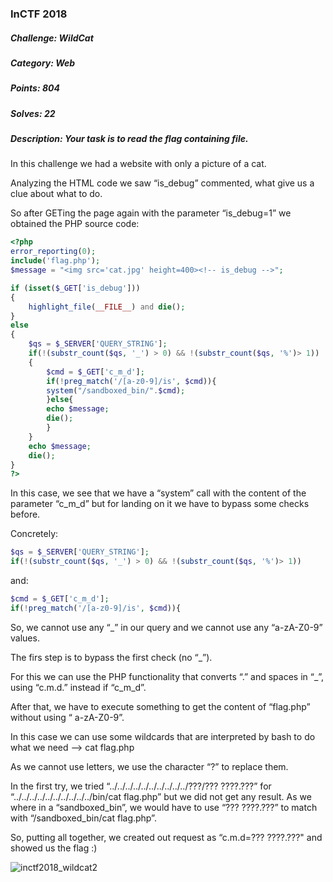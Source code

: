 ### InCTF 2018

##### Challenge: WildCat

##### Category: Web

##### Points: 804

##### Solves: 22

##### Description: Your task is to read the flag containing file.




In this challenge we had a website with only a picture of a cat.

Analyzing the HTML code we saw “is_debug” commented, what give us a clue about what to do.

So after GETing the page again with the parameter “is_debug=1” we obtained the PHP source code:

```php
<?php
error_reporting(0);
include('flag.php');
$message = "<img src='cat.jpg' height=400><!-- is_debug -->";

if (isset($_GET['is_debug']))
{
	highlight_file(__FILE__) and die();
}
else
{
	$qs = $_SERVER['QUERY_STRING'];
	if(!(substr_count($qs, '_') > 0) && !(substr_count($qs, '%')> 1))
	{
	    $cmd = $_GET['c_m_d'];
	    if(!preg_match('/[a-z0-9]/is', $cmd)){
		system("/sandboxed_bin/".$cmd);
	    }else{
		echo $message;
		die();
	    }
	}
	echo $message;
	die();
}
?>
```

In this case, we see that we have a “system” call with the content of the parameter “c_m_d” but for landing on it we have to bypass some checks before. 

Concretely:
```php
$qs = $_SERVER['QUERY_STRING'];
if(!(substr_count($qs, '_') > 0) && !(substr_count($qs, '%')> 1))
```
and:

```php
$cmd = $_GET['c_m_d'];
if(!preg_match('/[a-z0-9]/is', $cmd)){
````


So, we cannot use any “_” in our query and we cannot use any “a-zA-Z0-9” values.

The firs step is to bypass the first check (no “_”). 

For this we can use the PHP functionality that converts “.” and spaces in “_”, using “c.m.d.” instead if “c_m_d”.

After that, we have to execute something to get the content of “flag.php” without using “ a-zA-Z0-9”.

In this case we can use some wildcards that are interpreted by bash to do what we need --> cat flag.php

As we cannot use letters, we use the character “?” to replace them.

In the first try, we tried “../../../../../../../../../../???/??? ????.???” for “../../../../../../../../../../bin/cat flag.php” but we did not get any result. As we where in a “sandboxed_bin”, we would have to use “??? ????.???” to match with “/sandboxed_bin/cat flag.php”.

So, putting all together, we created out request as “c.m.d=??? ????.???" and showed us the flag :)

![inctf2018_wildcat2](https://user-images.githubusercontent.com/38633962/46628916-6f91bb80-cb3f-11e8-8560-3a356c1677ae.png)





